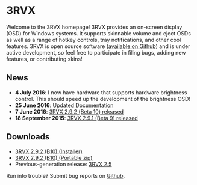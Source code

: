 3RVX
====

Welcome to the 3RVX homepage! 3RVX provides an on-screen display (OSD) for Windows systems. It supports skinnable volume and eject OSDs as well as a range of hotkey controls, tray notifications, and other cool features. 3RVX is open source software ([available on Github](http://github.com/malensek/3RVX)) and is under active development, so feel free to participate in filing bugs, adding new features, or contributing skins!

News
----
* **4 July 2016**: I now have hardware that supports hardware brightness control. This should speed up the development of the brightness OSD!
* **25 June 2016**: [Updated Documentation](/docs)
* **7 June 2016**: [3RVX 2.9.2 (Beta 10) released](release-notes/2.9.2.html)
* **18 September 2015**: [3RVX 2.9.1 (Beta 9) released](release-notes/2.9.1.html)

Downloads
---------
* [3RVX 2.9.2 (B10) (Installer)](releases/3RVX-2.9.2.msi)
* [3RVX 2.9.2 (B10) (Portable zip)](releases/3RVX-2.9.2.zip)
* Previous-generation release: [3RVX 2.5](releases/3RVX_2.5.msi)

Run into trouble? Submit bug reports on [Github](https://github.com/malensek/3RVX).
